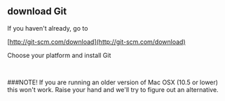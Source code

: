 ##  download Git

If you haven't already, go to

[http://git-scm.com/download](http://git-scm.com/download)

Choose your platform and install Git

<br>

###NOTE!
If you are running an older version of Mac OSX (10.5 or lower) this won't work. Raise your hand and we'll try to figure out an alternative.
<!-- .element: class="align-left" -->
